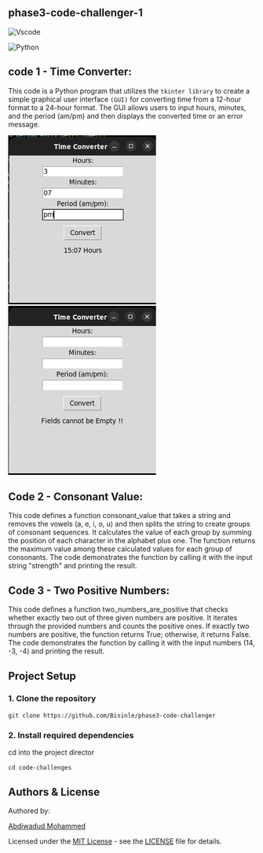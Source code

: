 ## phase3-code-challenger-1

![Vscode](https://img.shields.io/badge/VSCode-0078D4?style=for-the-badge&logo=visual%20studio%20code&logoColor=white)

![Python](https://img.shields.io/badge/Python-FFD43B?style=for-the-badge&logo=python&logoColor=blue)

## code 1 - Time Converter:

This code is a Python program that utilizes the `tkinter library` to create a simple graphical user interface `(GUI)` for converting time from a 12-hour format to a 24-hour format. The GUI allows users to input hours, minutes, and the period (am/pm) and then displays the converted time or an error message.

<img src="./src/images/results.png">
<img src="./src/images/error.png" >

## Code 2 - Consonant Value:

This code defines a function consonant_value that takes a string and removes the vowels (a, e, i, o, u) and then splits the string to create groups of consonant sequences. It calculates the value of each group by summing the position of each character in the alphabet plus one. The function returns the maximum value among these calculated values for each group of consonants. The code demonstrates the function by calling it with the input string "strength" and printing the result.

## Code 3 - Two Positive Numbers:

This code defines a function two_numbers_are_positive that checks whether exactly two out of three given numbers are positive. It iterates through the provided numbers and counts the positive ones. If exactly two numbers are positive, the function returns True; otherwise, it returns False. The code demonstrates the function by calling it with the input numbers (14, -3, -4) and printing the result.

## Project Setup

### 1. Clone the repository

```
git clone https://github.com/Bisinle/phase3-code-challenger

```

### 2. Install required dependencies

cd into the project director

```
cd code-challenges
```

## Authors & License

Authored by:

[Abdiwadud Mohammed](https://github.com/Bisinle)

Licensed under the [MIT License](LICENSE) - see the [LICENSE](LICENSE) file for details.
